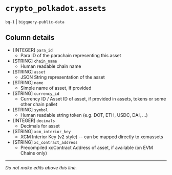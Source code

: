 # `crypto_polkadot.assets`
`bq-1` | `bigquery-public-data`

## Column details
* [INTEGER]   `para_id`
  - Para ID of the parachain representing this asset
* [STRING]    `chain_name`
  - Human readable chain name
* [STRING]    `asset`
  - JSON String representation of the asset
* [STRING]    `name`
  - Simple name of asset, if provided
* [STRING]    `currency_id`
  - Currency ID / Asset ID of asset, if provided in assets, tokens or some other chain pallet
* [STRING]    `symbol`
  - Human readable string token (e.g. DOT, ETH, USDC, DAI, ...)
* [INTEGER]   `decimals`
  - Decimals for asset
* [STRING]    `xcm_interior_key`
  - XCM Interior Key (v2 style) -- can be mapped directly to xcmassets
* [STRING]    `xc_contract_address`
  - Precompiled xcContract Address of asset, if available (on EVM Chains only)

-------------------------------------------------------------------------------
*Do not make edits above this line.*
